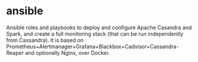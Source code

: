 # ansible
Ansible roles and playbooks to deploy and configure Apache Casandra and Spark, and create a full monitoring stack (that can be run independently from Cassandra). It is based on Prometheus+Alertmanager+Grafana+Blackbox+Cadvisor+Cassandra-Reaper and optionally Nginx, over Docker.
